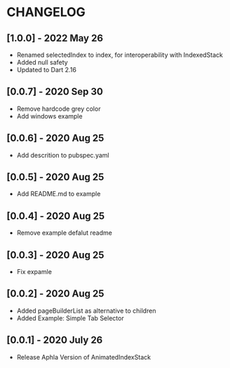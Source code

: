 # CHANGELOG

## [1.0.0] - 2022 May 26
* Renamed selectedIndex to index, for interoperability with IndexedStack
* Added null safety
* Updated to Dart 2.16

## [0.0.7] - 2020 Sep 30

* Remove hardcode grey color
* Add windows example

## [0.0.6] - 2020 Aug 25

* Add descrition to pubspec.yaml
  
## [0.0.5] - 2020 Aug 25

* Add README.md to example

## [0.0.4] - 2020 Aug 25

* Remove example defalut readme

## [0.0.3] - 2020 Aug 25

* Fix expamle

## [0.0.2] - 2020 Aug 25

* Added pageBuilderList as alternative to children
* Added Example: Simple Tab Selector

## [0.0.1] - 2020 July 26

* Release Aphla Version of AnimatedIndexStack
